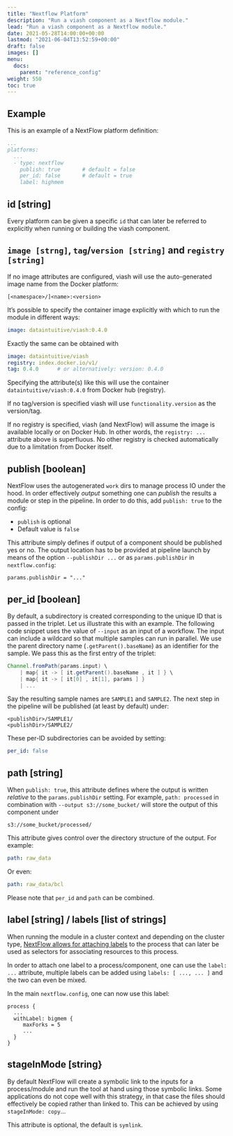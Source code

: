 ```yaml
---
title: "Nextflow Platform"
description: "Run a viash component as a Nextflow module."
lead: "Run a viash component as a Nextflow module."
date: 2021-05-28T14:00:00+00:00
lastmod: "2021-06-04T13:52:59+00:00"
draft: false
images: []
menu:
  docs:
    parent: "reference_config"
weight: 550
toc: true
---
```




## Example

This is an example of a NextFlow platform definition:

``` yaml
...
platforms:
  ...
  - type: nextflow
    publish: true       # default = false
    per_id: false       # default = true
    label: highmem
```

## id \[string\]

Every platform can be given a specific `id` that can later be referred
to explicitly when running or building the viash component.

## `image [strng]`, `tag`/`version [string]` and `registry [string]`

If no image attributes are configured, viash will use the auto-generated
image name from the Docker platform:

    [<namespace>/]<name>:<version>

It’s possible to specify the container image explicitly with which to
run the module in different ways:

``` yaml
image: dataintuitive/viash:0.4.0
```

Exactly the same can be obtained with

``` yaml
image: dataintuitive/viash
registry: index.docker.io/v1/
tag: 0.4.0      # or alternatively: version: 0.4.0
```

Specifying the attribute(s) like this will use the container
`dataintuitive/viash:0.4.0` from Docker hub (registry).

If no tag/version is specified viash will use `functionality.version` as
the version/tag.

If no registry is specified, viash (and NextFlow) will assume the image
is available locally or on Docker Hub. In other words, the
`registry: ...` attribute above is superfluous. No other registry is
checked automatically due to a limitation from Docker itself.

## publish \[boolean\]

NextFlow uses the autogenerated `work` dirs to manage process IO under
the hood. In order effectively *output* something one can *publish* the
results a module or step in the pipeline. In order to do this, add
`publish: true` to the config:

-   `publish` is optional
-   Default value is `false`

This attribute simply defines if output of a component should be
published yes or no. The output location has to be provided at pipeline
launch by means of the option `--publishDir ...` or as
`params.publishDir` in `nextflow.config`:

    params.publishDir = "..."

## per\_id \[boolean\]

By default, a subdirectory is created corresponding to the unique ID
that is passed in the triplet. Let us illustrate this with an example.
The following code snippet uses the value of `--input` as an input of a
workflow. The input can include a wildcard so that multiple samples can
run in parallel. We use the parent directory name
(`.getParent().baseName`) as an identifier for the sample. We pass this
as the first entry of the triplet:

``` groovy
Channel.fromPath(params.input) \
    | map{ it -> [ it.getParent().baseName , it ] } \
    | map{ it -> [ it[0] , it[1], params ] }
    | ...
```

Say the resulting sample names are `SAMPLE1` and `SAMPLE2`. The next
step in the pipeline will be published (at least by default) under:

    <publishDir>/SAMPLE1/
    <publishDir>/SAMPLE2/

These per-ID subdirectories can be avoided by setting:

``` yaml
per_id: false
```

## path \[string\]

When `publish: true`, this attribute defines where the output is written
*relative* to the `params.publishDir` setting. For example,
`path: processed` in combination with `--output s3://some_bucket/` will
store the output of this component under

    s3://some_bucket/processed/

This attribute gives control over the directory structure of the output.
For example:

``` yaml
path: raw_data
```

Or even:

``` yaml
path: raw_data/bcl
```

Please note that `per_id` and `path` can be combined.

## label \[string\] / labels \[list of strings\]

When running the module in a cluster context and depending on the
cluster type, [NextFlow allows for attaching
labels](https://www.nextflow.io/docs/latest/process.html#label) to the
process that can later be used as selectors for associating resources to
this process.

In order to attach one label to a process/component, one can use the
`label: ...` attribute, multiple labels can be added using
`labels: [ ..., ... ]` and the two can even be mixed.

In the main `nextflow.config`, one can now use this label:

    process {
      ...
      withLabel: bigmem {
         maxForks = 5
         ...
      }
    }

## stageInMode \[string}

By default NextFlow will create a symbolic link to the inputs for a
process/module and run the tool at hand using those symbolic links. Some
applications do not cope well with this strategy, in that case the files
should effectively be copied rather than linked to. This can be achieved
by using `stageInMode: copy`…

This attribute is optional, the default is `symlink`.
